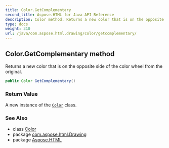 ```yaml
---
title: Color.GetComplementary
second_title: Aspose.HTML for Java API Reference
description: Color method. Returns a new color that is on the opposite side of the color wheel from the original
type: docs
weight: 310
url: /java/com.aspose.html.drawing/color/getcomplementary/
---
```

## Color.GetComplementary method

Returns a new color that is on the opposite side of the color wheel from the original.

```java
public Color GetComplementary()
```

### Return Value

A new instance of the [`Color`](../) class.

### See Also

* class [Color](../)
* package [com.aspose.html.Drawing](../../color/)
* package [Aspose.HTML](../../../)
